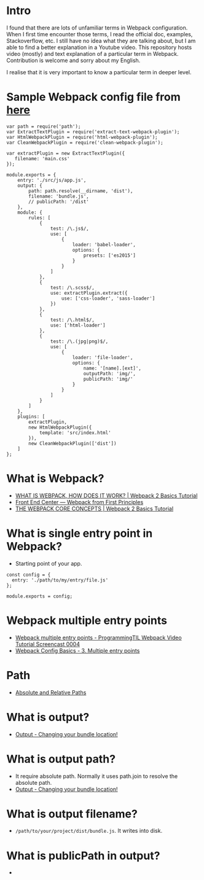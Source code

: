 # Intro

I found that there are lots of unfamiliar terms in Webpack configuration. When I first time encounter
those terms, I read the official doc, examples, Stackoverflow, etc. I still have
no idea what they are talking about, but I am able to find a better explanation in a Youtube video.
This repository hosts video (mostly) and text explanation of a particular term in Webpack. Contribution is welcome and sorry
about my English.

I realise that it is very important to know a particular term in deeper level.

# Sample Webpack config file from [here](https://github.com/mschwarzmueller/yt-webpack2-basics/blob/06-webpack-babel-scss-img-html/webpack.config.js)

```
var path = require('path');
var ExtractTextPlugin = require('extract-text-webpack-plugin');
var HtmlWebpackPlugin = require('html-webpack-plugin');
var CleanWebpackPlugin = require('clean-webpack-plugin');

var extractPlugin = new ExtractTextPlugin({
   filename: 'main.css'
});

module.exports = {
    entry: './src/js/app.js',
    output: {
        path: path.resolve(__dirname, 'dist'),
        filename: 'bundle.js',
        // publicPath: '/dist'
    },
    module: {
        rules: [
            {
                test: /\.js$/,
                use: [
                    {
                        loader: 'babel-loader',
                        options: {
                            presets: ['es2015']
                        }
                    }
                ]
            },
            {
                test: /\.scss$/,
                use: extractPlugin.extract({
                    use: ['css-loader', 'sass-loader']
                })
            },
            {
                test: /\.html$/,
                use: ['html-loader']
            },
            {
                test: /\.(jpg|png)$/,
                use: [
                    {
                        loader: 'file-loader',
                        options: {
                            name: '[name].[ext]',
                            outputPath: 'img/',
                            publicPath: 'img/'
                        }
                    }
                ]
            }
        ]
    },
    plugins: [
        extractPlugin,
        new HtmlWebpackPlugin({
            template: 'src/index.html'
        }),
        new CleanWebpackPlugin(['dist'])
    ]
};
```

# What is Webpack?
* [WHAT IS WEBPACK, HOW DOES IT WORK? | Webpack 2 Basics Tutorial](https://www.youtube.com/watch?v=GU-2T7k9NfI)
* [Front End Center — Webpack from First Principles](https://www.youtube.com/watch?v=WQue1AN93YU)
* [THE WEBPACK CORE CONCEPTS | Webpack 2 Basics Tutorial](https://www.youtube.com/watch?v=8DDVr6wjJzQ)

# What is single entry point in Webpack?
* Starting point of your app.
```
const config = {
  entry: './path/to/my/entry/file.js'
};

module.exports = config;
```


# Webpack multiple entry points
* [Webpack multiple entry points - ProgrammingTIL Webpack Video Tutorial Screencast 0004](https://www.youtube.com/watch?v=_yDHz5ESgrc)
* [Webpack Config Basics - 3. Multiple entry points](https://www.youtube.com/watch?v=dt_9ttDw6lA)

# Path
* [Absolute and Relative Paths](https://www.youtube.com/watch?v=ephId3mYu9o)

# What is output?
* [Output - Changing your bundle location!](https://webpack.academy/courses/the-core-concepts/lectures/2951148)

# What is output path?
* It require absolute path. Normally it uses path.join to resolve the absolute path.
* [Output - Changing your bundle location!](https://webpack.academy/courses/the-core-concepts/lectures/2951148)

# What is output filename?
* ```/path/to/your/project/dist/bundle.js```. It writes into disk.

# What is publicPath in output?
* 
